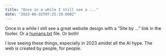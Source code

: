 ```yaml
---
title: "Once in a while I still see a ..."
date: "2023-06-02T07:25:19.000Z"
---
```


Once in a while I still see a great website design with a “Site by …” link in the footer. Or a [humans.txt](https://humanstxt.org/) file. Or both!

I love seeing these things, especially in 2023 amidst all the AI hype. The web is created by people, for people.
